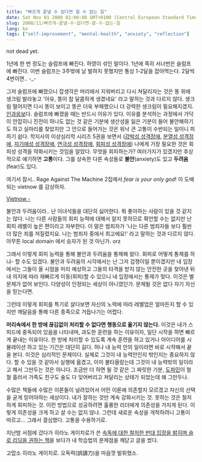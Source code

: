 ```yaml
---
title: "빠르게 끝낼 수 없다면 할 수 없는 일"
date: Sat Nov 01 2008 01:00:00 GMT+0100 (Central European Standard Time)
slug: 2008/11/빠르게-끝낼-수-없다면-할-수-없는-일
lang: ko
tags: ["self-improvement", "mental-health", "anxiety", "reflection"]
---
```


not dead yet.&#13;

1년에 한 번 정도는 슬럼프에 빠진다. 허영이 섞인 말이다. 1년에 족히 서너번은 슬럼프에 빠진다. 이번 슬럼프는 3주밖에 날 벌하지 못했지만 통상 1-2달을 잡아먹는다. 2달씩 4번이면.. -_-&#13;

그저 슬럼프에 빠졌으니 잡생각은 머리에서 지워버리고 다시 쳐달리자는 것은 똥 위에 생크림 발라놓고 '아유, 똥이 참 달콤하게 생겼네요' 라고 말하는 것과 다르지 않다. 생크림 떨어지면 다시 똥이 보이고 똥은 더욱 부패했으니 더 강력한 생크림이 필요해지겠지. [인과응보](http://kr.dic.yahoo.com/search/kor/result.html?pk=102750&p=%C0%CE%B0%FA%C0%C0%BA%B8&field=id&type=kor)다. 슬럼프에 빠졌을 때는 반드시 이유가 있다. 이유를 분석하는 과정에서 가닥이 안잡히니 진전이 하나도 없는 것 같은 기분에 생산성을 잃은 기분이 들어 불안해하기도 하고 실마리를 찾았지만 그 안으로 들어가는 것은 워낙 큰 고통이 수반되는 일이니 피하기 쉽다. 학지사의 이상심리학 시리즈 5권을 보면서 ([강박성 성격장애](http://www.yes24.com/Goods/FTGoodsView.aspx?goodsNo=164594), [분열성 성격장애](http://www.yes24.com/Goods/FTGoodsView.aspx?goodsNo=164589), [자기애성 성격장애](http://www.yes24.com/Goods/FTGoodsView.aspx?goodsNo=166665), [연극성 성격장애](http://www.yes24.com/Goods/FTGoodsView.aspx?goodsNo=164596), [회피성 성격장애](http://www.yes24.com/Goods/FTGoodsView.aspx?goodsNo=164591)) 나에게 가장 필요한 것은 회피성 성격을 약화시키는 것임을 알았다. 무엇을 회피하는가? 여러가지가 있겠지만 추상적으로 얘기하면 **고통**이다. 그를 상속한 다른 속성들로 **불안**(anxiety)도 있고 **두려움**(fear)도 있다.&#13;

여기서 잠시.. Rage Against The Machine 2집에서 *fear is your only god*! 이 도배되는 vietnow 를 감상하자.&#13;

[Vietnow - ](http://www.imeem.com/people/yOI_WL/video/J4JaRawj/vietnow_music_video/)&#13;

불안과 두려움이라.. 난 이녀석들을 대단히 싫어한다. 뭐 좋아하는 사람이 있을 것 같지는 않다. 나는 다른 사람들의 회피 능력에 대해서 알지 못하므로 확언할 수는 없지만 난 회피 레벨이 높은 편이라고 자부한다. 이 말은 범죄자가 '나는 다른 범죄자들 보다 훨씬 더 많은 죄를 저질렀지요. 나는 범죄자 중에서 최고에요!' 라고 말하는 것과 다르지 않다. 아무튼 local domain 에서 승자가 된 것 아닌가. orz &#13;

그래서 이렇게 회피 능력을 통해 불안과 두려움을 통제해 왔다. 회피로 어떻게 통제를 하냐- 할 수도 있겠다. 불안과 두려움의 시각에서는 난 그저 겁쟁이일 뿐이겠지만 내 입장에서는 그들이 올 시점을 미리 예상하고 그들의 타격을 받지 않는 안전한 곳을 찾아낸 뒤 내 의지에 따라 재빠르게 이동(회피)할 수 있으니 내 입장에서는 통제가 맞다. 이것은 별 문제가 없어 보인다. 다양성이 인정되는 세상이 아니였던가. 문제될 것은 없다 자기 자신을 믿는다면.&#13;

그런데 이렇게 회피를 특기로 살다보면 자신의 노력에 따라 레벨업은 얼마든지 할 수 있지만 깨달음을 통해 다른 종족으로 거듭나기는 어렵다.&#13;

**머리속에서 한 방에 끊김없이 처리할 수 없다면 행동으로 옮기지 않는다.** 이것은 내가 스피드에 중독되어 있음을 나타내며, 과도한 훈련을 하는 이유이자, 일단 시작을 하면 빠르게 끝내는 이유이다. 한 방에 처리할 수 있도록 계속 훈련을 하고 있거나 아이디어를 시뮬레이션 하고 있는 기간은 대단히 길다. 허나 내 능력 안의 일이라면 바로 시작해서 끝을 본다. 이것은 심리적인 문제이다. 실제로 그것이 내 능력안인지 밖인지는 중요하지 않다. 할 수 있을 것 같아서 실행에 옮겼고, 이미 불타올랐는데 그것이 내 능력밖의 일이라고 해서 그만두는 것은 아니다. 조금만 더 하면 될 것 같은 그 짜릿한 기분, [도파민](http://ko.wikipedia.org/wiki/%EB%8F%84%ED%8C%8C%EB%AF%BC)이 철철 흘러서 가족도 친구도 술도 다 잊어버리고 쳐달리는 상태가 되었는데 왜 그만두나. &#13;

수많은 책들에 수많은 이론들이 널려있어서 어떤 이론에 의존할지 모르겠고 자신의 선택을 굳게 믿어야하는 세상이다. 내가 잘하는 것만 계속 강화시키는 것. 못하는 것은 철저하게 회피하는 것. 이런 방법으로 성공하려면 훌륭한 리더에게 의존성을 가지게 된다. 이렇게 의존성을 크게 하고 살 수는 없지 않나. 그런데 새로운 속성을 개척하려니 고통이 따르고... 그래서 결심했다. 고통을 수용하기로.&#13;


지난밤 서점에 갔다가 히라노 게이치로가 쓴 [속독에 대한 철저한 반대 입장을 밝히며 슬로 리딩을 권하는 책](http://www.yes24.com/Goods/FTGoodsView.aspx?goodsNo=2856758)을 보다가 내 학습법의 문제점을 깨닫고 글을 썼다.&#13;

고맙소 히라노 게이치로. 오독력(誤讀力)을 마음껏 발휘했소.&#13;
